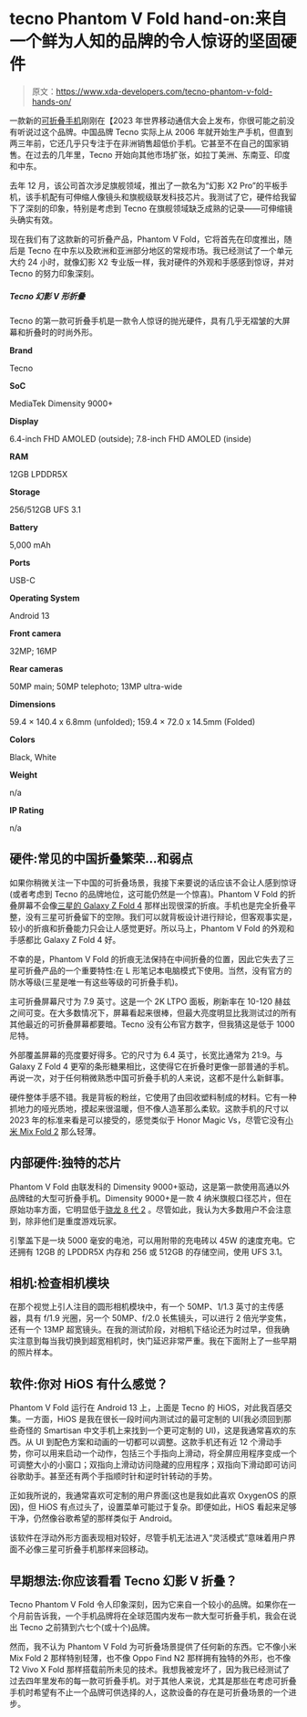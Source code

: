 # tecno Phantom V Fold hand-on:来自一个鲜为人知的品牌的令人惊讶的坚固硬件

> 原文：<https://www.xda-developers.com/tecno-phantom-v-fold-hands-on/>

一款新的[可折叠手机](https://www.xda-developers.com/best-foldable-phones/)刚刚在【2023 年世界移动通信大会上发布，你很可能之前没有听说过这个品牌。中国品牌 Tecno 实际上从 2006 年就开始生产手机，但直到两三年前，它还几乎只专注于在非洲销售超低价手机。它甚至不在自己的国家销售。在过去的几年里，Tecno 开始向其他市场扩张，如拉丁美洲、东南亚、印度和中东。

去年 12 月，该公司首次涉足旗舰领域，推出了一款名为“幻影 X2 Pro”的平板手机，该手机配有可伸缩人像镜头和旗舰级联发科技芯片。我测试了它，硬件给我留下了深刻的印象，特别是考虑到 Tecno 在旗舰领域缺乏成熟的记录——可伸缩镜头确实有效。

现在我们有了这款新的可折叠产品，Phantom V Fold，它将首先在印度推出，随后是 Tecno 在中东以及欧洲和亚洲部分地区的常规市场。我已经测试了一个单元大约 24 小时，就像幻影 X2 专业版一样，我对硬件的外观和手感感到惊讶，并对 Tecno 的努力印象深刻。

##### Tecno 幻影 V 形折叠

Tecno 的第一款可折叠手机是一款令人惊讶的抛光硬件，具有几乎无褶皱的大屏幕和折叠时的时尚外形。

**Brand**

Tecno

**SoC**

MediaTek Dimensity 9000+

**Display**

6.4-inch FHD AMOLED (outside); 7.8-inch FHD AMOLED (inside)

**RAM**

12GB LPDDR5X

**Storage**

256/512GB UFS 3.1

**Battery**

5,000 mAh

**Ports**

USB-C

**Operating System**

Android 13

**Front camera**

32MP; 16MP

**Rear cameras**

50MP main; 50MP telephoto; 13MP ultra-wide

**Dimensions**

59.4 × 140.4 x 6.8mm (unfolded); 159.4 × 72.0 x 14.5mm (Folded)

**Colors**

Black, White

**Weight**

n/a

**IP Rating**

n/a

## 硬件:常见的中国折叠繁荣...和弱点

如果你稍微关注一下中国的可折叠场景，我接下来要说的话应该不会让人感到惊讶(或者考虑到 Tecno 的品牌地位，这可能仍然是一个惊喜)。Phantom V Fold 的折叠屏幕不会像[三星的 Galaxy Z Fold 4](https://www.xda-developers.com/samsung-galaxy-z-fold-4-review/) 那样出现很深的折痕。手机也是完全折叠平整，没有三星可折叠留下的空隙。我们可以就背板设计进行辩论，但客观事实是，较小的折痕和折叠能力只会让人感觉更好。所以马上，Phantom V Fold 的外观和手感都比 Galaxy Z Fold 4 好。

不幸的是，Phantom V Fold 的折痕无法保持在中间折叠的位置，因此它失去了三星可折叠产品的一个重要特性:在 L 形笔记本电脑模式下使用。当然，没有官方的防水等级(三星是唯一有这些等级的可折叠手机)。

主可折叠屏幕尺寸为 7.9 英寸。这是一个 2K LTPO 面板，刷新率在 10-120 赫兹之间可变。在大多数情况下，屏幕看起来很棒，但最大亮度明显比我测试过的所有其他最近的可折叠屏幕都要暗。Tecno 没有公布官方数字，但我猜这是低于 1000 尼特。

外部覆盖屏幕的亮度要好得多。它的尺寸为 6.4 英寸，长宽比通常为 21:9。与 Galaxy Z Fold 4 更窄的条形糖果相比，这使得它在折叠时更像一部普通的手机。再说一次，对于任何稍微熟悉中国可折叠手机的人来说，这都不是什么新鲜事。

硬件整体手感不错。我是背板的粉丝，它使用了由回收塑料制成的材料。它有一种抓地力的哑光质地，摸起来很温暖，但不像人造革那么柔软。这款手机的尺寸以 2023 年的标准来看是可以接受的，感觉类似于 Honor Magic Vs，尽管它没有[小米 Mix Fold 2](https://www.xda-developers.com/xiaomi-mix-fold-2-review/) 那么轻薄。

## 内部硬件:独特的芯片

Phantom V Fold 由联发科的 Dimensity 9000+驱动，这是第一款使用高通以外品牌硅的大型可折叠手机。Dimensity 9000+是一款 4 纳米旗舰口径芯片，但在原始功率方面，它明显低于[骁龙 8 代 2](https://www.xda-developers.com/snapdragon-8-gen-2-vs-snapdragon-8-plus-gen-1/) 。尽管如此，我认为大多数用户不会注意到，除非他们是重度游戏玩家。

引擎盖下是一块 5000 毫安的电池，可以用附带的充电砖以 45W 的速度充电。它还拥有 12GB 的 LPDDR5X 内存和 256 或 512GB 的存储空间，使用 UFS 3.1。

## 相机:检查相机模块

在那个视觉上引人注目的圆形相机模块中，有一个 50MP、1/1.3 英寸的主传感器，具有 f/1.9 光圈，另一个 50MP、f/2.0 长焦镜头，可以进行 2 倍光学变焦，还有一个 13MP 超宽镜头。在我的测试阶段，对相机下结论还为时过早，但我确实注意到每当我切换到超宽相机时，快门延迟非常严重。我在下面附上了一些早期的照片样本。

## 软件:你对 HiOS 有什么感觉？

Phantom V Fold 运行在 Android 13 上，上面是 Tecno 的 HiOS，对此我百感交集。一方面，HiOS 是我在很长一段时间内测试过的最可定制的 UI(我必须回到那些奇怪的 Smartisan 中文手机上来找到一个更可定制的 UI)，这是我通常喜欢的东西。从 UI 到配色方案和动画的一切都可以调整。这款手机还有近 12 个滑动手势，你可以用来启动一个动作，包括三个手指向上滑动，将全屏应用程序变成一个可调整大小的小窗口；双指向上滑动访问隐藏的应用程序；双指向下滑动即可访问谷歌助手。甚至还有两个手指顺时针和逆时针转动的手势。

正如我所说的，我通常喜欢可定制的用户界面(这也是我如此喜欢 OxygenOS 的原因)，但 HiOS 有点过头了，设置菜单可能过于复杂。即便如此，HiOS 看起来足够干净，仍然像谷歌希望的那样类似于 Android。

该软件在浮动外形方面表现相对较好，尽管手机无法进入“灵活模式”意味着用户界面不必像三星可折叠手机那样来回移动。

## 早期想法:你应该看看 Tecno 幻影 V 折叠？

Tecno Phantom V Fold 令人印象深刻，因为它来自一个较小的品牌。如果你在一个月前告诉我，一个手机品牌将在全球范围内发布一款大型可折叠手机，我会在说出 Tecno 之前猜到六七个(或十个)品牌。

然而，我不认为 Phantom V Fold 为可折叠场景提供了任何新的东西。它不像小米 Mix Fold 2 那样特别轻薄，也不像 Oppo Find N2 那样拥有独特的外形，也不像 T2 Vivo X Fold 那样搭载前所未见的技术。我想我被宠坏了，因为我已经测试了过去四年里发布的每一款可折叠手机。对于其他人来说，尤其是那些在考虑可折叠手机时希望有不止一个品牌可供选择的人，这款设备的存在是可折叠场景的一个进步。